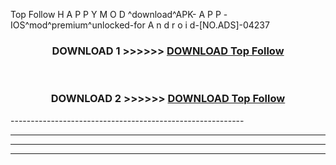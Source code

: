 Top Follow  H A P P Y M O D ^download^APK- A P P -IOS^mod^premium^unlocked-for A n d r o i d-[NO.ADS]-04237



<div align="center">

<h3>DOWNLOAD 1 >>>>>> <a href="https://en-mod.web.app/?en= Top Follow ">DOWNLOAD Top Follow  </a></h3><br>

<h3>DOWNLOAD 2 >>>>>> <a href="https://en-mod.web.app/?en= Top Follow ">DOWNLOAD Top Follow  </a></h3>

</div>
----------------------------------------------------------

----------------------------------------------------------

----------------------------------------------------------

----------------------------------------------------------




